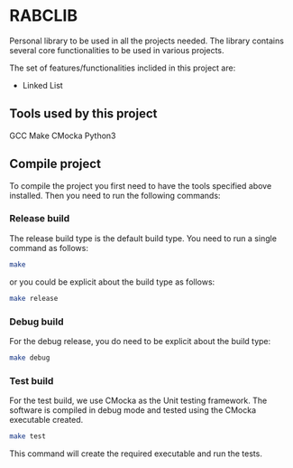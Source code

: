 
# RABCLIB

Personal library to be used in all the projects needed. The library contains
several core functionalities to be used in various projects.

The set of features/functionalities inclided in this project are:
- Linked List

## Tools used by this project

GCC
Make
CMocka
Python3

## Compile project

To compile the project you first need to have the tools specified above installed.
Then you need to run the following commands:

### Release build

The release build type is the default build type. You need to run a single command
as follows:
```bash
make
```
or you could be explicit about the build type as follows:
```bash
make release
```

### Debug build

For the debug release, you do need to be explicit about the build type:
```bash
make debug
```

### Test build

For the test build, we use CMocka as the Unit testing framework. The software
is compiled in debug mode and tested using the CMocka executable created.

```bash
make test
```
This command will create the required executable and run the tests.
